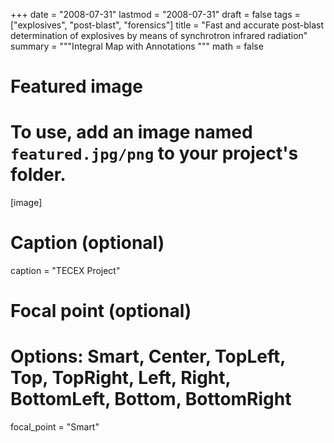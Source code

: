 +++
date = "2008-07-31"
lastmod = "2008-07-31"
draft = false
tags = ["explosives", "post-blast", "forensics"]
title = "Fast and accurate post-blast determination of explosives by means of synchrotron infrared radiation"
summary = """Integral Map with Annotations
"""
math = false

# Featured image
# To use, add an image named `featured.jpg/png` to your project's folder. 
[image]
  # Caption (optional)
  caption = "TECEX Project"
  
  # Focal point (optional)
  # Options: Smart, Center, TopLeft, Top, TopRight, Left, Right, BottomLeft, Bottom, BottomRight
  focal_point = "Smart"



